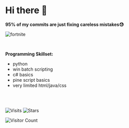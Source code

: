 # Hi there 👋
**95% of my commits are just fixing careless mistakes😓**



![fortnite](https://github.com/user-attachments/assets/b3f0d5b0-f8f3-41cc-88ba-eaa90930eecc)

<br>

**Programming Skillset:**
- python
- win batch scripting
- c# basics
- pine script basics
- very limited html/java/css


<br>
<br>

![Visits](https://komarev.com/ghpvc/?username=mirbyte&color=22a153&style=for-the-badge&abbreviated=true&label=PROFILE+VIEWS++)
![Stars](https://img.shields.io/badge/dynamic/json?label=GitHub%20Stars&style=for-the-badge&color=22a153&query=%24.stars&url=https://api.github-star-counter.workers.dev/user/mirbyte)



![Visitor Count](https://hit.yhype.me/github/profile?account_id=83219244)
